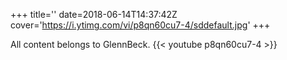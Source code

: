 +++
title=''
date=2018-06-14T14:37:42Z
cover='https://i.ytimg.com/vi/p8qn60cu7-4/sddefault.jpg'
+++

All content belongs to GlennBeck.
{{< youtube p8qn60cu7-4 >}}
